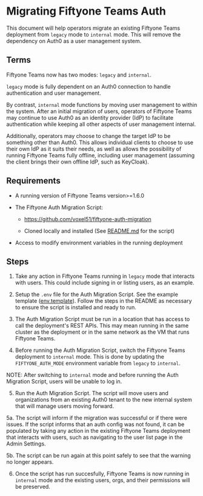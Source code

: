 # Migrating Fiftyone Teams Auth
This document will help operators migrate an existing Fiftyone Teams
deployment from `legacy` mode to `internal` mode. This will remove the
dependency on Auth0 as a user management system.

## Terms
Fiftyone Teams now has two modes: `legacy` and `internal`.

`legacy` mode is fully dependent on an Auth0 connection to handle
authentication and user management.

By contrast, `internal` mode functions by moving user management to within
the system. After an initial migration of users, operators of Fiftyone Teams
may continue to use Auth0 as an identity provider (IdP) to facilitate
authentication while keeping all other aspects of user management internal.

Additionally, operators may choose to change the target IdP to be something
other than Auth0. This allows individual clients to choose to use their own
IdP as it suits their needs, as well as allows the possibility of running
Fiftyone Teams fully offline, including user management (assuming the client
brings their own offline IdP, such as KeyCloak).


## Requirements
- A running version of Fiftyone Teams version>=1.6.0

- The Fiftyone Auth Migration Script: 
    - https://github.com/voxel51/fiftyone-auth-migration

    - Cloned locally and installed (See [README.md](./README.md) for the script)

- Access to modify environment variables in the running deployment


## Steps

1. Take any action in Fiftyone Teams running in `legacy` mode that interacts
with users. This could include signing in or listing users, as an example.

2. Setup the `.env` file for the Auth Migration Script. See the example template
([env.template](./env.template)). Follow the steps in the README as necessary to ensure the
script is installed and ready to run.

3. The Auth Migration Script must be run in a location that has access
to call the deployment's REST APIs. This may mean running in the same
cluster as the deployment or in the same network as the VM that runs
Fiftyone Teams.

4. Before running the Auth Migration Script, switch the Fiftyone Teams
deployment to `internal` mode. This is done by updating the `FIFTYONE_AUTH_MODE`
environment variable from `legacy` to `internal`. 

NOTE: After switching to `internal` mode and before running the Auth Migration
Script, users will be unable to log in.

5. Run the Auth Migration Script. The script will move users and organizations
from an existing Auth0 tenant to the new internal system that will manage users
moving forward. 

5a. The script will inform if the migration was successful or if there were
issues. If the script informs that an auth config was not found, it can be
populated by taking any action in the existing Fiftyone Teams deployment that
interacts with users, such as navigating to the user list page in the Admin
Settings.

5b. The script can be run again at this point safely to see that the warning
no longer appears. 

6. Once the script has run succesfully, Fiftyone Teams is now running in 
`internal` mode and the existing users, orgs, and their permissions
will be preserved.


